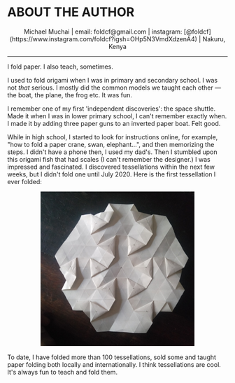 # ABOUT THE AUTHOR

<div align="center">Michael Muchai | email: foldcf@gmail.com | instagram: [@foldcf](https://www.instagram.com/foldcf?igsh=OHp5N3VmdXdzenA4) | Nakuru, Kenya</div>

***

I fold paper.
I also teach, sometimes.

I used to fold origami when I was in primary and secondary school. I was not *that* serious. I mostly did the common models we taught each other — the boat, the plane, the frog etc. It was fun.

I remember one of my first 'independent discoveries': the space shuttle. Made it when I was in lower primary school, I can't remember exactly when. I made it by adding three paper guns to an inverted paper boat. Felt good.

While in high school, I started to look for instructions online, for example, "how to fold a paper crane, swan, elephant...", and then memorizing the steps. I didn't have a phone then, I used my dad's. Then I stumbled upon this origami fish that had scales (I can't remember the designer.) I was impressed and fascinated. I discovered tessellations within the next few weeks, but I didn't fold one until July 2020. Here is the first tessellation I ever folded:

<div align="center"><img src="./the_first_tessellation.jpg" alt="the_first_tessellation" width="70%" height="70%"></div>

To date, I have folded more than 100 tessellations, sold some and taught paper folding both locally and internationally. I think tessellations are cool. It's always fun to teach and fold them.
